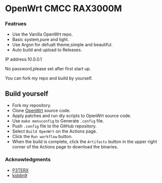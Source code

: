 # OpenWrt CMCC RAX3000M

### Featrues

+ Use the Vanilla OpenWrt repo.
+ Basic system,pure and light.
+ Use Argon for defualt theme,simple and beautiful.
+ Auto build and upload to Releases.

IP address:10.0.0.1

No password,please set after first start up.

You can fork my repo and build by yourself.


## Build yourself

- Fork my repository.
- Clone [OpenWrt]([https://github.com/openwrt/openwrt]) source code.
- Apply patches and run diy scripts to OpenWrt source code.
- Use `make menuconfig` to Generate `.config` file.
- Push `.config` file to the GitHub repository.
- Select `Build OpenWrt` on the Actions page.
- Click the `Run workflow` button.
- When the build is complete, click the `Artifacts` button in the upper right corner of the Actions page to download the binaries.

### Acknowledgments
- [P3TERX](https://github.com/P3TERX/Actions-OpenWrt)
- [kiddin9](https://github.com/kiddin9/OpenWrt_x86-r2s-r4s-r5s-N1)
